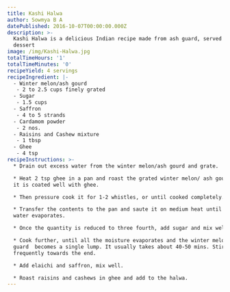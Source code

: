```yaml
---
title: Kashi Halwa
author: Sowmya B A
datePublished: 2016-10-07T00:00:00.000Z
description: >-
  Kashi Halwa is a delicious Indian recipe made from ash guard, served hot as a
  dessert
image: /img/Kashi-Halwa.jpg
totalTimeHours: '1'
totalTimeMinutes: '0'
recipeYield: 4 servings
recipeIngredient: |-
  - Winter melon/ash gourd
   - 2 to 2.5 cups finely grated
  - Sugar
   - 1.5 cups
  - Saffron
   - 4 to 5 strands
  - Cardamom powder
   - 2 nos.
  - Raisins and Cashew mixture
   - 1 tbsp
  - Ghee
   - 4 tsp
recipeInstructions: >-
  * Drain out excess water from the winter melon/ash gourd and grate.

  * Heat 2 tsp ghee in a pan and roast the grated winter melon/ ash gourd until
  it is coated well with ghee.

  * Then pressure cook it for 1-2 whistles, or until cooked completely.

  * Transfer the contents to the pan and saute it on medium heat until all the
  water evaporates.

  * Once the quantity is reduced to three fourth, add sugar and mix well.

  * Cook further, until all the moisture evaporates and the winter melon/ ash
  guard  becomes a single lump. It usually takes about 40-50 mins. Stir
  frequently towards the end.

  * Add elaichi and saffron, mix well.

  * Roast raisins and cashews in ghee and add to the halwa.
---
```




